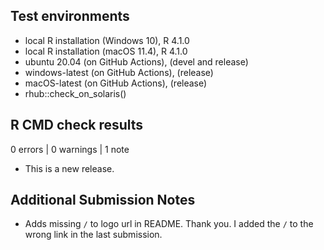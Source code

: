 ## Test environments
* local R installation (Windows 10), R 4.1.0
* local R installation (macOS 11.4), R 4.1.0
* ubuntu 20.04 (on GitHub Actions), (devel and release)
* windows-latest (on GitHub Actions), (release)
* macOS-latest (on GitHub Actions), (release)
* rhub::check_on_solaris()

## R CMD check results

0 errors | 0 warnings | 1 note

* This is a new release.

## Additional Submission Notes

* Adds missing `/` to logo url in README. Thank you. I added the `/` to the wrong link in the last submission.
